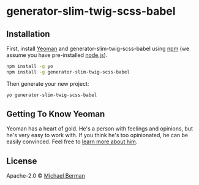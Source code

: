 # generator-slim-twig-scss-babel

## Installation

First, install [Yeoman](http://yeoman.io) and generator-slim-twig-scss-babel using [npm](https://www.npmjs.com/) (we assume you have pre-installed [node.js](https://nodejs.org/)).

```bash
npm install -g yo
npm install -g generator-slim-twig-scss-babel
```

Then generate your new project:

```bash
yo generator-slim-twig-scss-babel
```

## Getting To Know Yeoman

Yeoman has a heart of gold. He&#39;s a person with feelings and opinions, but he&#39;s very easy to work with. If you think he&#39;s too opinionated, he can be easily convinced. Feel free to [learn more about him](http://yeoman.io/).

## License

Apache-2.0 © [Michael Berman](http://scripti.st)


[npm-image]: https://badge.fury.io/js/generator-slim-twig-scss-babel.svg
[npm-url]: https://npmjs.org/package/generator-slim-twig-scss-babel
[travis-image]: https://travis-ci.org/scriptist/generator-slim-twig-scss-babel.svg?branch=master
[travis-url]: https://travis-ci.org/scriptist/generator-slim-twig-scss-babel
[daviddm-image]: https://david-dm.org/scriptist/generator-slim-twig-scss-babel.svg?theme=shields.io
[daviddm-url]: https://david-dm.org/scriptist/generator-slim-twig-scss-babel
